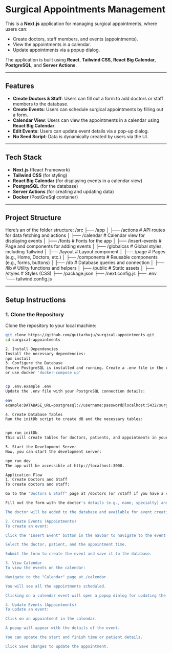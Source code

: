 # Surgical Appointments Management

This is a **Next.js** application for managing surgical appointments, where users can:

- Create doctors, staff members, and events (appointments).
- View the appointments in a calendar.
- Update appointments via a popup dialog.

The application is built using **React**, **Tailwind CSS**, **React Big Calendar**, **PostgreSQL**, and **Server Actions**.

---

## Features

- **Create Doctors & Staff**: Users can fill out a form to add doctors or staff members to the database.
- **Create Events**: Users can schedule surgical appointments by filling out a form.
- **Calendar View**: Users can view the appointments in a calendar using **React Big Calendar**.
- **Edit Events**: Users can update event details via a pop-up dialog.
- **No Seed Script**: Data is dynamically created by users via the UI.

---

## Tech Stack

- **Next.js** (React Framework)
- **Tailwind CSS** (for styling)
- **React Big Calendar** (for displaying events in a calendar view)
- **PostgreSQL** (for the database)
- **Server Actions** (for creating and updating data)
- **Docker** (PostGreSql container)

---

## Project Structure

Here’s an of the folder structure:
/src
├── /app
│ ├── /actions # API routes for data fetching and actions
│ ├── /calendar # Calendar view for displaying events
│ ├── /fonts # Fonts for the app
│ ├── /insert-events # Page and components for adding events
│ ├── /globalcss # Global styles, including Tailwind
│ ├── /layout # Layout component
│ ├── /page # Pages (e.g., Home, Doctors, etc.)
│ ├── /components # Reusable components (e.g., forms, buttons)
│ ├── /db # Database queries and connection
│ ├── /lib # Utility functions and helpers
│ ├── /public # Static assets
│ ├── /styles # Styles (CSS)
├── /package.json
├── /next.config.js
├── .env
└── tailwind.config.js


---

## Setup Instructions

### 1. Clone the Repository

Clone the repository to your local machine:

```bash
git clone https://github.com/guitarbuju/surgical-appointments.git
cd surgical-appointments

2. Install Dependencies
Install the necessary dependencies:
npm install
3. Configure the Database
Ensure PostgreSQL is installed and running. Create a .env file in the root directory and add your PostgreSQL connection string:
or use docker 'docker-compose up'


cp .env.example .env
Update the .env file with your PostgreSQL connection details:

env
example:DATABASE_URL=postgresql://username:password@localhost:5432/surgical_appointments

4. Create Database Tables
Run the initDb script to create dB and the necessary tables:


npm run initDb
This will create tables for doctors, patients, and appointments in your PostgreSQL database.

5. Start the Development Server
Now, you can start the development server:

npm run dev
The app will be accessible at http://localhost:3000.

Application Flow
1. Create Doctors and Staff
To create doctors and staff:

Go to the "Doctors & Staff" page at /doctors (or /staff if you have a separate staff page).

Fill out the form with the doctor's details (e.g., name, specialty) and submit it.

The doctor will be added to the database and available for event creation.

2. Create Events (Appointments)
To create an event:

Click the "Insert Event" button in the navbar to navigate to the event creation form (/insert-events).

Select the doctor, patient, and the appointment time.

Submit the form to create the event and save it to the database.

3. View Calendar
To view the events on the calendar:

Navigate to the "Calendar" page at /calendar.

You will see all the appointments scheduled.

Clicking on a calendar event will open a popup dialog for updating the appointment details.

4. Update Events (Appointments)
To update an event:

Click on an appointment in the calendar.

A popup will appear with the details of the event.

You can update the start and finish time or patient details.

Click Save Changes to update the appointment.

